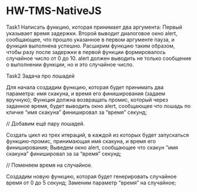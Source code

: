# HW-TMS-NativeJS
Task1 Написать функцию, которая принимает два аргумента: 
Первый указывает время задержки.
Второй выводит диалоговое окно alert, сообщающее, 
что прошло указанное в первом аргументе пауза, и функция выполнена успешно.
Расширим функцию таким образом, чтобы разу после задержки в первой функции формировалось случайное число от 0 до 10.
 alert должен выводить не только сообщение о выполнении функции, но и это случайное число.


Task2 Задача про лошадей

Для начала создадим функцию, которая будет принимать два параметра: имя скакуна, и время его финиширования (задаем вручную);
Функция должна возвращать промис, который через заданное время, будет выводить окно alert, сообщающее что лошадь по кличке “имя скакуна” финишировал за “время” секунд;

// Добавим ещё пару лошадей.

Создать цикл из трех итераций, в каждой из которых будет запускаться функцию-промис, принимающая имя скакуна, и время его финиширования;
Выведем окно alert, сообщающее что скакун “имя скакуна” финишировал за за “время” секунд;

// Поменяем время на случайное.

Создадим новую функцию, которая будет генерировать случайное время от 0 до 5 секунд;
Заменим параметр “время” на случайное;
